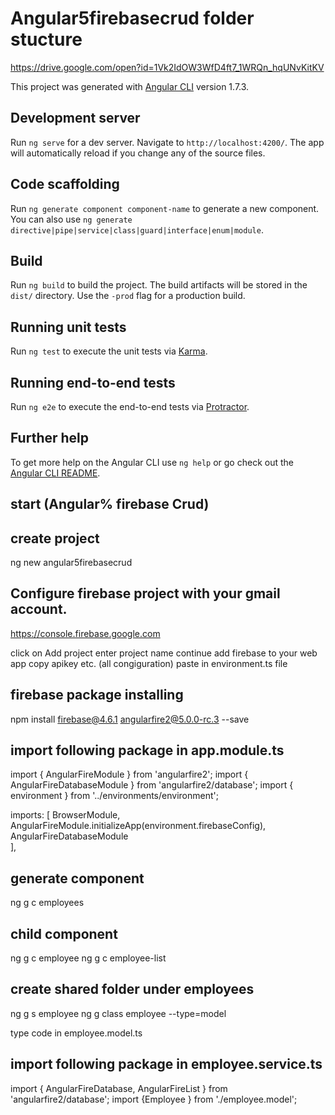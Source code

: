 # Angular5firebasecrud folder stucture
https://drive.google.com/open?id=1Vk2IdOW3WfD4ft7_1WRQn_hqUNvKitKV

This project was generated with [Angular CLI](https://github.com/angular/angular-cli) version 1.7.3.

## Development server

Run `ng serve` for a dev server. Navigate to `http://localhost:4200/`. The app will automatically reload if you change any of the source files.

## Code scaffolding

Run `ng generate component component-name` to generate a new component. You can also use `ng generate directive|pipe|service|class|guard|interface|enum|module`.

## Build

Run `ng build` to build the project. The build artifacts will be stored in the `dist/` directory. Use the `-prod` flag for a production build.

## Running unit tests

Run `ng test` to execute the unit tests via [Karma](https://karma-runner.github.io).

## Running end-to-end tests

Run `ng e2e` to execute the end-to-end tests via [Protractor](http://www.protractortest.org/).

## Further help

To get more help on the Angular CLI use `ng help` or go check out the [Angular CLI README](https://github.com/angular/angular-cli/blob/master/README.md).



## start (Angular% firebase Crud)

## create project
ng new angular5firebasecrud

## Configure firebase project with your gmail account.
https://console.firebase.google.com

click on Add project 
enter project name 
continue
add firebase to your web app
copy apikey etc. (all congiguration) paste in environment.ts file


## firebase package installing
npm install firebase@4.6.1 angularfire2@5.0.0-rc.3  --save

## import following package in app.module.ts
import { AngularFireModule } from 'angularfire2';
import { AngularFireDatabaseModule } from 'angularfire2/database';
import { environment } from '../environments/environment';

 imports: [
    BrowserModule,
    AngularFireModule.initializeApp(environment.firebaseConfig),
    AngularFireDatabaseModule  
  ],

  ## generate component
  ng g c employees

  ## child component
  ng g c employee
  ng g c employee-list

  ## create shared folder under employees
  ng g s employee
  ng g class employee --type=model

  type code in employee.model.ts


## import following package in employee.service.ts
import { AngularFireDatabase, AngularFireList } from 'angularfire2/database';
import {Employee } from './employee.model';
